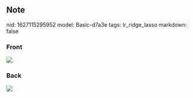 ## Note
nid: 1627115295952
model: Basic-d7a3e
tags: lr_ridge_lasso
markdown: false

### Front
<img src="paste-41b2ff871c9b96fef0d0e2006141956bea929480.jpg">

### Back
<img src="paste-4354eed3221180deeb1a84e1019c00bcd4fea2b8.jpg">
